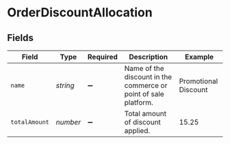 # OrderDiscountAllocation


## Fields

| Field                                                           | Type                                                            | Required                                                        | Description                                                     | Example                                                         |
| --------------------------------------------------------------- | --------------------------------------------------------------- | --------------------------------------------------------------- | --------------------------------------------------------------- | --------------------------------------------------------------- |
| `name`                                                          | *string*                                                        | :heavy_minus_sign:                                              | Name of the discount in the commerce or point of sale platform. | Promotional Discount                                            |
| `totalAmount`                                                   | *number*                                                        | :heavy_minus_sign:                                              | Total amount of discount applied.                               | 15.25                                                           |
